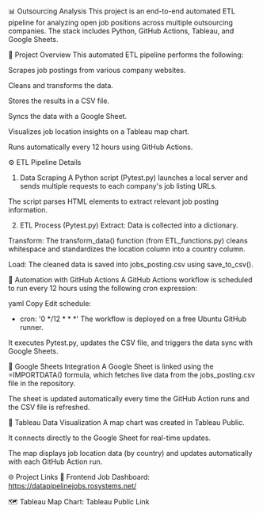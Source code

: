 📊 Outsourcing Analysis
This project is an end-to-end automated ETL pipeline for analyzing open job positions across multiple outsourcing companies. The stack includes Python, GitHub Actions, Tableau, and Google Sheets.

🚀 Project Overview
This automated ETL pipeline performs the following:

Scrapes job postings from various company websites.

Cleans and transforms the data.

Stores the results in a CSV file.

Syncs the data with a Google Sheet.

Visualizes job location insights on a Tableau map chart.

Runs automatically every 12 hours using GitHub Actions.

⚙️ ETL Pipeline Details
1. Data Scraping
A Python script (Pytest.py) launches a local server and sends multiple requests to each company's job listing URLs.

The script parses HTML elements to extract relevant job posting information.

2. ETL Process (Pytest.py)
Extract: Data is collected into a dictionary.

Transform: The transform_data() function (from ETL_functions.py) cleans whitespace and standardizes the location column into a country column.

Load: The cleaned data is saved into jobs_posting.csv using save_to_csv().

🤖 Automation with GitHub Actions
A GitHub Actions workflow is scheduled to run every 12 hours using the following cron expression:

yaml
Copy
Edit
schedule:
  - cron: '0 */12 * * *'
The workflow is deployed on a free Ubuntu GitHub runner.

It executes Pytest.py, updates the CSV file, and triggers the data sync with Google Sheets.

🔗 Google Sheets Integration
A Google Sheet is linked using the =IMPORTDATA() formula, which fetches live data from the jobs_posting.csv file in the repository.

The sheet is updated automatically every time the GitHub Action runs and the CSV file is refreshed.

📍 Tableau Data Visualization
A map chart was created in Tableau Public.

It connects directly to the Google Sheet for real-time updates.

The map displays job location data (by country) and updates automatically with each GitHub Action run.

🌐 Project Links
🔎 Frontend Job Dashboard: https://datapipelinejobs.rosystems.net/

🗺️ Tableau Map Chart: Tableau Public Link
